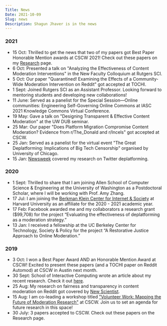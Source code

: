 ```yaml
---
Title: News
Date: 2021-10-09
Slug: news
Description: Shagun Jhaver is in the news
---
```


### 2021

* 15 Oct: Thrilled to get the news that two of my papers got Best Paper Honorable Mention awards at CSCW 2021! Check out these papers on my [Research](/research) page. 
* 6 Oct: Presented a talk on "Analyzing the Effectiveness of Content Moderation Interventions" in the New Faculty Colloquium at Rutgers SCI.
* 5 Oct: Our paper "Quarantined! Examining the Effects of a Community-Wide Moderation Intervention on Reddit" got accepted at TOCHI. 
* 1 Sept: Joined Rutgers SCI as an Assistant Professor. Looking forward to mentoring students and developing new collaborations!
* 11 June: Served as a panelist for the Special Session—Online communities: Engineering Self-Governing Online Commons at IASC 2021 Knowledge Commons Virtual Conference.
* 19 May: Gave a talk on "Designing Transparent & Effective Content Moderation" at the UW DUB seminar.
* 25 Mar: Our paper "Does Platform Migration Compromise Content Moderation? Evidence from r/The_Donald and r/Incels" got accepted at CSCW.
* 25 Jan: Served as a panelist for the virtual event "The Great Deplatforming: Implications of Big Tech Censorship" organised by University of Chicago.
* 15 Jan: [Newsweek](https://www.newsweek.com/twitter-donald-trump-maga-crackdown-double-standards-content-moderation-1561918) covered my research on Twitter deplatforming.

### 2020

* 1 Sept: Thrilled to share that I am joining Allen School of Computer Science & Engineering at the University of Washington as a Postdoctoral Scholar, where I will be working with Prof. Amy Zhang.
* 17 Jul: I am joining the [Berkman Klein Center for Internet & Society](https://cyber.harvard.edu) at Harvard University as an affiliate for the 2020 - 2021 academic year.
* 17 Feb: Facebook awarded me and my collaborators a research grant ($99,708) for the project “Evaluating the effectiveness of deplatforming as a moderation strategy.”
* 13 Jan: I received a fellowship at the UC Berkeley Center for Technology, Society & Policy for the project “A Restorative Justice Approach to Online Moderation.”

### 2019

* 3 Oct: I won a Best Paper Award AND an Honorable Mention Award at CSCW! Excited to present these papers (and a TOCHI paper on Reddit Automod) at CSCW in Austin next month.
* 30 Sept: School of Interactive Computing wrote an article about my recent research. Check it out [here](https://www.ic.gatech.edu/news/626926/cleaning-community-shagun-jhaver-explores-impact-content-moderation-practices-social).
* 25 Aug: My research on fairness and transparency in content moderation on Reddit got covered by [New Scientist](https://www.newscientist.com/article/2214308-explaining-why-reddit-posts-are-removed-helps-people-comply-with-rules/).
* 15 Aug: I am co-leading a workshop titled ["Volunteer Work: Mapping the Future of Moderation Research"](https://sites.google.com/view/cscw2019modworkshop) at CSCW. Join us to set an agenda for future research in this space!
* 30 July: 3 papers accepted to CSCW. Check out these papers on the Research page.

